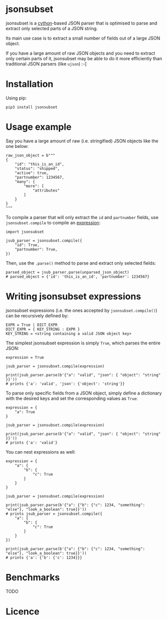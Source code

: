 # jsonsubset

jsonsubset is a [cython](http://cython.org/)-based JSON parser that is optimised to parse and extract only selected parts of a JSON string.

Its main use case is to extract a small number of fields out of a large JSON object.

If you have a large amount of raw JSON objects and you need to extract only certain parts of it, jsonsubset may be able to do it more efficiently than traditional JSON parsers (like `ujson`) :-]

# Installation
Using pip:
```
pip3 install jsonsubset
```

# Usage example
Say you have a large amount of raw (i.e. stringified) JSON objects like the one below:
```
raw_json_object = b"""
{
    "id": "this_is_an_id",
    "status": "shipped",
    "active": true,
    "partnumber": 1234567,
    "many": {
        "more": [
            "attributes"
        ]
    }
}
"""
```
To compile a parser that will only extract the `id` and `partnumber` fields, use `jsonsubset.compile` to compile an [expression](#Writing-jsonsubset-expressions):
```
import jsonsubset

jsub_parser = jsonsubset.compile({
    "id": True,
    "partnumber": True, 
})
```
Then, use the `.parse()` method to parse and extract only selected fields:
```
parsed_object = jsub_parser.parse(unparsed_json_object)
# parsed_object = {'id': 'this_is_an_id', 'partnumber': 1234567}
```

# Writing jsonsubset expressions
jsonsubset expressions (i.e. the ones accepted by `jsonsubset.compile()`) can be recursively defined by:
```
EXPR = True | DICT_EXPR
DICT_EXPR = { KEY_STRING : EXPR }
KEY_STRING = <string containing a valid JSON object key>
```

The simplest jsonsubset expression is simply `True`, which parses the entire JSON:
```
expression = True

jsub_parser = jsonsubset.compile(expression)

print(jsub_parser.parse(b'{"a": "valid", "json": { "object": "string" }}'))
# prints {'a': 'valid', 'json': {'object': 'string'}}
```

To parse only specific fields from a JSON object, simply define a dictionary with the desired keys and set the corresponding values as `True`:
```
expression = {
    "a": True
}

jsub_parser = jsonsubset.compile(expression)

print(jsub_parser.parse(b'{"a": "valid", "json": { "object": "string" }}'))
# prints {'a': 'valid'}
```

You can nest expressions as well:
```
expression = {
    "a": {
        "b": {
            "c": True
        }
    }
}

jsub_parser = jsonsubset.compile(expression)

print(jsub_parser.parse(b'{"a": {"b": {"c": 1234, "something": "else"}, "look_a_boolean": true}}'))
# prints jsub_parser = jsonsubset.compile({
    "a": {
        "b": {
            "c": True
        }
    }
})

print(jsub_parser.parse(b'{"a": {"b": {"c": 1234, "something": "else"}, "look_a_boolean": true}}'))
# prints {'a': {'b': {'c': 1234}}}
```

# Benchmarks
TODO

# Licence
